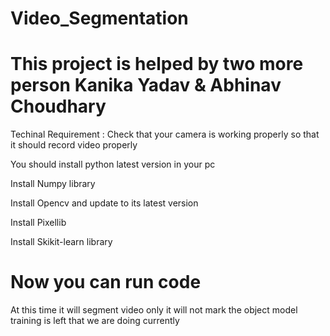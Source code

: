 # Video_Segmentation

# This project is helped by two more person Kanika Yadav & Abhinav Choudhary
Techinal Requirement : Check that your camera is working properly so that it should record video properly

You should install python latest version in your pc

Install Numpy library

Install Opencv and update to its latest version

Install Pixellib

Install Skikit-learn library

# Now you can run code
At this time it will segment video only it will not mark the object model training is left that we are doing currently
